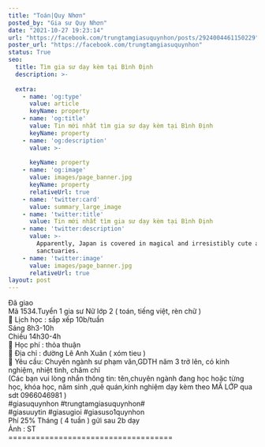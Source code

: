 ```yaml
---
title: "Toán|Quy Nhơn"
posted_by: "Gia sư Quy Nhơn"
date: "2021-10-27 19:23:14"
url: "https://facebook.com/trungtamgiasuquynhon/posts/2924004461150229"
poster_url: "https://facebook.com/trungtamgiasuquynhon"
status: True
seo:
  title: Tìm gia sư dạy kèm tại Bình Định
  description: >-
    
  extra:
    - name: 'og:type'
      value: article
      keyName: property
    - name: 'og:title'
      value: Tin mới nhất tìm gia sư dạy kèm tại Bình Định
      keyName: property
    - name: 'og:description'
      value: >-
        
      keyName: property
    - name: 'og:image'
      value: images/page_banner.jpg
      keyName: property
      relativeUrl: true
    - name: 'twitter:card'
      value: summary_large_image
    - name: 'twitter:title'
      value: Tin mới nhất tìm gia sư dạy kèm tại Bình Định
    - name: 'twitter:description'
      value: >-
        Apparently, Japan is covered in magical and irresistibly cute animal
        sanctuaries.
    - name: 'twitter:image'
      value: images/page_banner.jpg
      relativeUrl: true
layout: post
---
```

Đã giao<br>Mã 1534.Tuyển 1 gia sư Nữ lớp 2 ( toán, tiếng việt, rèn chữ )<br>🧐 Lịch học : sắp xếp 10b/tuần<br>Sáng 8h3-10h<br>Chiều 14h30-4h<br>🧐 Học phí : thỏa thuận<br>🧐 Địa chỉ : đường Lê Anh Xuân ( xóm tieu )<br>🧐 Yêu cầu: Chuyên ngành sư phạm văn,GDTH năm 3 trở lên, có kinh nghiệm, nhiệt tình, chăm chỉ<br>(Các bạn vui lòng nhắn thông tin: tên,chuyên ngành đang học hoặc từng học, khóa học, năm sinh ,quê quán,kinh nghiệm dạy kèm theo MÃ LỚP qua sdt 0966046981 )<br>#giasuquynhon #trungtamgiasuquynhon#<br>#giasuuytin #giasugioi #giasuso1quynhon<br>Phí 25% Tháng ( 4 tuần ) gửi sau 2b dạy<br>Ảnh : ST<br>====================================
